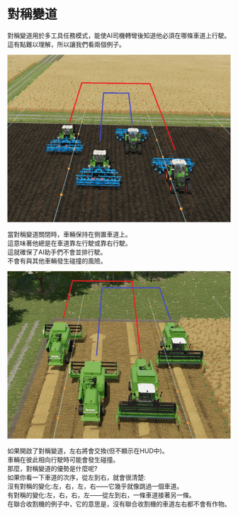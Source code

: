 # 對稱變道

  
對稱變道用於多工具任務模式，能使AI司機轉彎後知道他必須在哪條車道上行駛。  
這有點難以理解，所以讓我們看兩個例子。  

![Image](../assets/images/regularchange_0_0_1020_765.png)

  
當對稱變道關閉時，車輛保持在側置車道上。  
這意味著他總是在車道靠左行駛或靠右行駛。  
這就確保了AI助手們不會並排行駛。  
不會有與其他車輛發生碰撞的風險。  

![Image](../assets/images/symetricchange_0_0_1020_765.png)

  
如果開啟了對稱變道，左右將會交換(但不顯示在HUD中)。  
車輛在彼此相向行駛時可能會發生碰撞。  
那麼，對稱變道的優勢是什麼呢?  
如果你看一下車道的次序，從左到右，就會很清楚:  
沒有對稱的變化:左，右，左，右——它幾乎就像跳過一個車道。  
有對稱的變化:左，右，右，左——從左到右，一條車道接著另一條。  
在聯合收割機的例子中，它的意思是，沒有聯合收割機的車道左右都不會有作物。  

